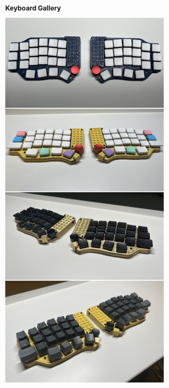 ## Keyboard Gallery
![White On Blue](../images/white+blue.jpeg "White key cap, blue case")
![Rainbow On Yellow](../images/rainbow+yellow.jpeg "White and color key cap, yellow case")
![Black On Gold](../images/black+gold.jpeg "Black key cap, gold case")
![MX On Yellow](../images/MX+yellow.jpeg "Cherry MX, yellow case")
